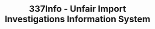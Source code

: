 ---
layout: default
bigquery: https://console.cloud.google.com/bigquery?p=patents-public-data&d=usitc_investigations&page=dataset&project=sheets-management-319211
citation: US International Trade Commission 337Info Unfair Import Investigations Information
  System
contributors: US International Trade Comission
cost: None
description: US International Trade Commission 337Info Unfair Import Investigations
  Information System contains data on investigations done under Section 337. Section
  337 declares the infringement of certain statutory intellectual property rights
  and other forms of unfair competition in import trade to be unlawful practices.
  Most Section 337 investigations involve allegations of patent or registered trademark
  infringement.
documentation: FAQ and tutorial available on the site
last_edit: 04/08/2022, 10:29:58
location: https://pubapps2.usitc.gov/337external/
maintained_by: US International Trade Comission
schema_fields:
- internalRemand
- markmanHearing
- dateCreated
- finalDetViolation
- dateOfPublicationFrNotice
- scheduledEndDateEvidHear
- publication_number
- cafcAppeals
- currentStatus
- currentActiveALJ
- complainant
- trademarkNumbers
- ouiiAttorney
- issueDateOtherNonFinal
- id
- copyrightNumbers
- patentNumber
- finalIdOnViolationDue
- scheduledStartDateEvidHear
- aljAssigned
- teoIdIssueDate
- patentNumbers
- title
- invUnfairAct
- gcAttorney
- investigationTermDate
- targetDate
- ouiiParticipation
- dateComplaintFiled
- lastUpdated
- endDateMarkmanHearing
- finalDetNoViolation
- startDateMarkmanHearing
- teoProceedingInvolved
- finalIdOnViolationIssue
- teoReliefGranted
- actualEndDateEvidHear
- htsNumbers
- docketNo
- respondent
- investigationNo
- teoIdDueDate
- actualStartDateEvidHear
- investigationType
shortname: unfair_import_investigations
tags:
- import
- legal
- trade
timeframe: 2008-2021 (prior to 2008 downloadable as a JSON file)
title: 337Info - Unfair Import Investigations Information System
uuid: 2721f5ec-e599-4890-9265-9706719fc71e
---